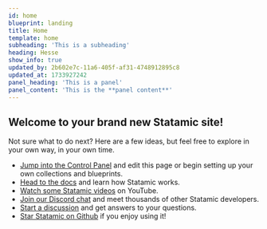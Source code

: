 ```yaml
---
id: home
blueprint: landing
title: Home
template: home
subheading: 'This is a subheading'
heading: Hesse
show_info: true
updated_by: 2b602e7c-11a6-405f-af31-4748912895c8
updated_at: 1733927242
panel_heading: 'This is a panel'
panel_content: 'This is the **panel content**'
---
```

## Welcome to your brand new Statamic site!

Not sure what to do next? Here are a few ideas, but feel free to explore in your own way, in your own time.

- [Jump into the Control Panel](/cp) and edit this page or begin setting up your own collections and blueprints.
- [Head to the docs](https://statamic.dev) and learn how Statamic works.
- [Watch some Statamic videos](https://youtube.com/statamic) on YouTube.
- [Join our Discord chat](https://statamic.com/discord) and meet thousands of other Statamic developers.
- [Start a discussion](https://github.com/statamic/cms/discussions) and get answers to your questions.
- [Star Statamic on Github](https://github.com/statamic/cms) if you enjoy using it!
